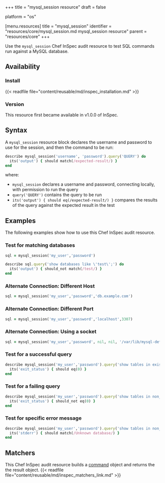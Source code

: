 +++
title = "mysql_session resource"
draft = false

platform = "os"

[menu.resources]
    title = "mysql_session"
    identifier = "resources/core/mysql_session.md mysql_session resource"
    parent = "resources/core"
+++

Use the `mysql_session` Chef InSpec audit resource to test SQL commands run against a MySQL database.

## Availability

### Install

{{< readfile file="content/reusable/md/inspec_installation.md" >}}

### Version

This resource first became available in v1.0.0 of InSpec.

## Syntax

A `mysql_session` resource block declares the username and password to use for the session, and then the command to be run:

```ruby
describe mysql_session('username', 'password').query('QUERY') do
  its('output') { should match(/expected-result/) }
end
```

where:

- `mysql_session` declares a username and password, connecting locally, with permission to run the query
- `query('QUERY')` contains the query to be run
- `its('output') { should eq(/expected-result/) }` compares the results of the query against the expected result in the test

## Examples

The following examples show how to use this Chef InSpec audit resource.

### Test for matching databases

```ruby
sql = mysql_session('my_user','password')

describe sql.query('show databases like \'test\';') do
  its('output') { should_not match(/test/) }
end
```

### Alternate Connection: Different Host

```ruby
sql = mysql_session('my_user','password','db.example.com')
```

### Alternate Connection: Different Port

```ruby
sql = mysql_session('my_user','password','localhost',3307)
```

### Alternate Connection: Using a socket

```ruby
sql = mysql_session('my_user','password', nil, nil, '/var/lib/mysql-default/mysqld.sock')
```

### Test for a successful query

```ruby
describe mysql_session('my_user','password').query('show tables in existing_database;') do
  its('exit_status') { should eq(0) }
end
```

### Test for a failing query

```ruby
describe mysql_session('my_user','password').query('show tables in non_existent_database;') do
  its('exit_status') { should_not eq(0) }
end
```

### Test for specific error message

```ruby
describe mysql_session('my_user','password').query('show tables in non_existent_database;') do
  its('stderr') { should match(/Unknown database/) }
end
```

## Matchers

This Chef InSpec audit resource builds a [command](/resources/core/command) object and returns the the result object. {{< readfile file="content/reusable/md/inspec_matchers_link.md" >}}
